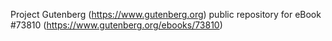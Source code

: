 Project Gutenberg (https://www.gutenberg.org) public repository for eBook #73810 (https://www.gutenberg.org/ebooks/73810)
